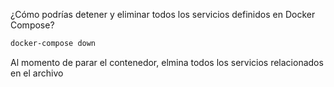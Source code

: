 ¿Cómo podrías detener y eliminar todos los servicios definidos en Docker Compose?


``` bash
docker-compose down 
```


Al momento de parar el contenedor, elmina todos los servicios relacionados en el archivo

